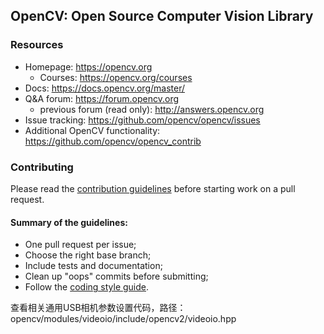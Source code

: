 ## OpenCV: Open Source Computer Vision Library

### Resources

* Homepage: <https://opencv.org>
  * Courses: <https://opencv.org/courses>
* Docs: <https://docs.opencv.org/master/>
* Q&A forum: <https://forum.opencv.org>
  * previous forum (read only): <http://answers.opencv.org>
* Issue tracking: <https://github.com/opencv/opencv/issues>
* Additional OpenCV functionality: <https://github.com/opencv/opencv_contrib> 


### Contributing

Please read the [contribution guidelines](https://github.com/opencv/opencv/wiki/How_to_contribute) before starting work on a pull request.

#### Summary of the guidelines:

* One pull request per issue;
* Choose the right base branch;
* Include tests and documentation;
* Clean up "oops" commits before submitting;
* Follow the [coding style guide](https://github.com/opencv/opencv/wiki/Coding_Style_Guide).

查看相关通用USB相机参数设置代码，路径：opencv/modules/videoio/include/opencv2/videoio.hpp
